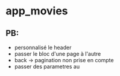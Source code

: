 # app_movies

## PB:
- personnalisé le header 
- passer le bloc d'une page à l'autre 
- back -> pagination non prise en compte 
- passer des parametres au  

